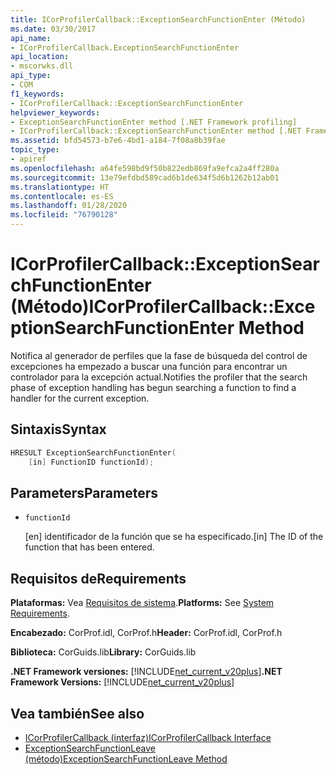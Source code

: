 ```yaml
---
title: ICorProfilerCallback::ExceptionSearchFunctionEnter (Método)
ms.date: 03/30/2017
api_name:
- ICorProfilerCallback.ExceptionSearchFunctionEnter
api_location:
- mscorwks.dll
api_type:
- COM
f1_keywords:
- ICorProfilerCallback::ExceptionSearchFunctionEnter
helpviewer_keywords:
- ExceptionSearchFunctionEnter method [.NET Framework profiling]
- ICorProfilerCallback::ExceptionSearchFunctionEnter method [.NET Framework profiling]
ms.assetid: bfd54573-b7e6-4bd1-a184-7f08a8b39fae
topic_type:
- apiref
ms.openlocfilehash: a64fe598bd9f50b822edb869fa9efca2a4ff280a
ms.sourcegitcommit: 13e79efdbd589cad6b1de634f5d6b1262b12ab01
ms.translationtype: HT
ms.contentlocale: es-ES
ms.lasthandoff: 01/28/2020
ms.locfileid: "76790128"
---
```

# <a name="icorprofilercallbackexceptionsearchfunctionenter-method"></a><span data-ttu-id="d360d-102">ICorProfilerCallback::ExceptionSearchFunctionEnter (Método)</span><span class="sxs-lookup"><span data-stu-id="d360d-102">ICorProfilerCallback::ExceptionSearchFunctionEnter Method</span></span>
<span data-ttu-id="d360d-103">Notifica al generador de perfiles que la fase de búsqueda del control de excepciones ha empezado a buscar una función para encontrar un controlador para la excepción actual.</span><span class="sxs-lookup"><span data-stu-id="d360d-103">Notifies the profiler that the search phase of exception handling has begun searching a function to find a handler for the current exception.</span></span>  
  
## <a name="syntax"></a><span data-ttu-id="d360d-104">Sintaxis</span><span class="sxs-lookup"><span data-stu-id="d360d-104">Syntax</span></span>  
  
```cpp  
HRESULT ExceptionSearchFunctionEnter(  
    [in] FunctionID functionId);  
```  
  
## <a name="parameters"></a><span data-ttu-id="d360d-105">Parameters</span><span class="sxs-lookup"><span data-stu-id="d360d-105">Parameters</span></span>

- `functionId`

  <span data-ttu-id="d360d-106">\[en] identificador de la función que se ha especificado.</span><span class="sxs-lookup"><span data-stu-id="d360d-106">\[in] The ID of the function that has been entered.</span></span>
  
## <a name="requirements"></a><span data-ttu-id="d360d-107">Requisitos de</span><span class="sxs-lookup"><span data-stu-id="d360d-107">Requirements</span></span>  
 <span data-ttu-id="d360d-108">**Plataformas:** Vea [Requisitos de sistema](../../../../docs/framework/get-started/system-requirements.md).</span><span class="sxs-lookup"><span data-stu-id="d360d-108">**Platforms:** See [System Requirements](../../../../docs/framework/get-started/system-requirements.md).</span></span>  
  
 <span data-ttu-id="d360d-109">**Encabezado:** CorProf.idl, CorProf.h</span><span class="sxs-lookup"><span data-stu-id="d360d-109">**Header:** CorProf.idl, CorProf.h</span></span>  
  
 <span data-ttu-id="d360d-110">**Biblioteca:** CorGuids.lib</span><span class="sxs-lookup"><span data-stu-id="d360d-110">**Library:** CorGuids.lib</span></span>  
  
 <span data-ttu-id="d360d-111">**.NET Framework versiones:** [!INCLUDE[net_current_v20plus](../../../../includes/net-current-v20plus-md.md)]</span><span class="sxs-lookup"><span data-stu-id="d360d-111">**.NET Framework Versions:** [!INCLUDE[net_current_v20plus](../../../../includes/net-current-v20plus-md.md)]</span></span>  
  
## <a name="see-also"></a><span data-ttu-id="d360d-112">Vea también</span><span class="sxs-lookup"><span data-stu-id="d360d-112">See also</span></span>

- [<span data-ttu-id="d360d-113">ICorProfilerCallback (interfaz)</span><span class="sxs-lookup"><span data-stu-id="d360d-113">ICorProfilerCallback Interface</span></span>](../../../../docs/framework/unmanaged-api/profiling/icorprofilercallback-interface.md)
- [<span data-ttu-id="d360d-114">ExceptionSearchFunctionLeave (método)</span><span class="sxs-lookup"><span data-stu-id="d360d-114">ExceptionSearchFunctionLeave Method</span></span>](../../../../docs/framework/unmanaged-api/profiling/icorprofilercallback-exceptionsearchfunctionleave-method.md)
